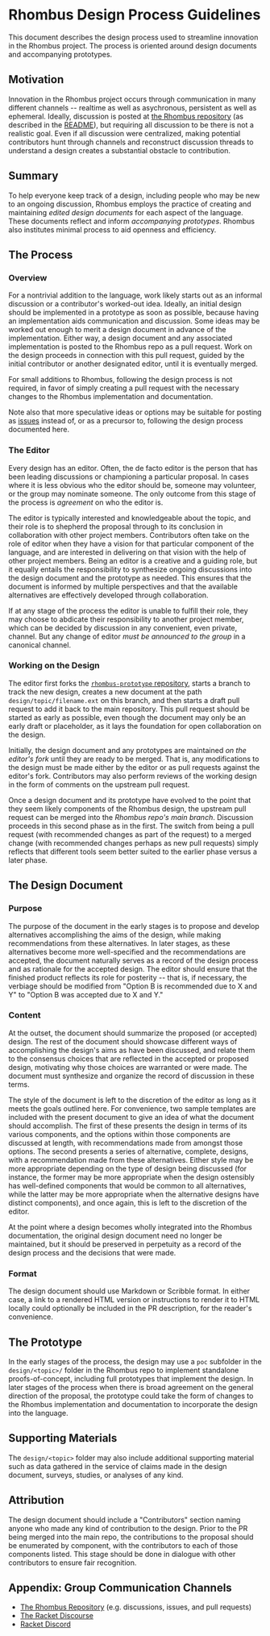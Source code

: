 Rhombus Design Process Guidelines
=================================

This document describes the design process used to streamline innovation in the Rhombus project. The process is oriented around design documents and accompanying prototypes.

Motivation
----------

Innovation in the Rhombus project occurs through communication in many different channels -- realtime as well as asychronous, persistent as well as ephemeral. Ideally, discussion is posted at [the Rhombus repository](https://github.com/racket/rhombus-prototype) (as described in the [README](https://github.com/racket/rhombus-prototype/blob/master/README.md)), but requiring all discussion to be there is not a realistic goal. Even if all discussion were centralized, making potential contributors hunt through channels and reconstruct discussion threads to understand a design creates a substantial obstacle to contribution.

Summary
-------

To help everyone keep track of a design, including people who may be new to an ongoing discussion, Rhombus employs the practice of creating and maintaining *edited design documents* for each aspect of the language. These documents reflect and inform *accompanying prototypes*. Rhombus also institutes minimal process to aid openness and efficiency.

The Process
-----------

### Overview

For a nontrivial addition to the language, work likely starts out as an informal discussion or a contributor's worked-out idea. Ideally, an initial design should be implemented in a prototype as soon as possible, because having an implementation aids communication and discussion. Some ideas may be worked out enough to merit a design document in advance of the implementation. Either way, a design document and any associated implementation is posted to the Rhombus repo as a pull request. Work on the design proceeds in connection with this pull request, guided by the initial contributor or another designated editor, until it is eventually merged.

For small additions to Rhombus, following the design process is not required, in favor of simply creating a pull request with the necessary changes to the Rhombus implementation and documentation.

Note also that more speculative ideas or options may be suitable for posting as [issues](https://github.com/racket/rhombus-prototype/issues) instead of, or as a precursor to, following the design process documented here.

### The Editor

Every design has an editor. Often, the de facto editor is the person that has been leading discussions or championing a particular proposal. In cases where it is less obvious who the editor should be, someone may volunteer, or the group may nominate someone. The only outcome from this stage of the process is *agreement* on who the editor is.

The editor is typically interested and knowledgeable about the topic, and their role is to shepherd the proposal through to its conclusion in collaboration with other project members. Contributors often take on the role of editor when they have a vision for that particular component of the language, and are interested in delivering on that vision with the help of other project members. Being an editor is a creative and a guiding role, but it equally entails the responsibility to synthesize ongoing discussions into the design document and the prototype as needed. This ensures that the document is informed by multiple perspectives and that the available alternatives are effectively developed through collaboration.

If at any stage of the process the editor is unable to fulfill their role, they may choose to abdicate their responsibility to another project member, which can be decided by discussion in any convenient, even private, channel. But any change of editor *must be announced to the group* in a canonical channel.

### Working on the Design

The editor first forks the [`rhombus-prototype` repository](https://github.com/racket/rhombus-prototype), starts a branch to track the new design, creates a new document at the path `design/topic/filename.ext` on this branch, and then starts a draft pull request to add it back to the main repository. This pull request should be started as early as possible, even though the document may only be an early draft or placeholder, as it lays the foundation for open collaboration on the design.

Initially, the design document and any prototypes are maintained *on the editor's fork* until they are ready to be merged. That is, any modifications to the design must be made either by the editor or as pull requests against the editor's fork. Contributors may also perform reviews of the working design in the form of comments on the upstream pull request.

Once a design document and its prototype have evolved to the point that they seem likely components of the Rhombus design, the upstream pull request can be merged into the *Rhombus repo's main branch*. Discussion proceeds in this second phase as in the first. The switch from being a pull request (with recommended changes as part of the request) to a merged change (with recommended changes perhaps as new pull requests) simply reflects that different tools seem better suited to the earlier phase versus a later phase.

The Design Document
-------------------

### Purpose

The purpose of the document in the early stages is to propose and develop alternatives accomplishing the aims of the design, while making recommendations from these alternatives. In later stages, as these alternatives become more well-specified and the recommendations are accepted, the document naturally serves as a record of the design process and as rationale for the accepted design. The editor should ensure that the finished product reflects its role for posterity -- that is, if necessary, the verbiage should be modified from "Option B is recommended due to X and Y" to "Option B was accepted due to X and Y."

### Content

At the outset, the document should summarize the proposed (or accepted) design. The rest of the document should showcase different ways of accomplishing the design's aims as have been discussed, and relate them to the consensus choices that are reflected in the accepted or proposed design, motivating why those choices are warranted or were made. The document must synthesize and organize the record of discussion in these terms.

The style of the document is left to the discretion of the editor as long as it meets the goals outlined here. For convenience, two sample templates are included with the present document to give an idea of what the document should accomplish. The first of these presents the design in terms of its various components, and the options within those components are discussed at length, with recommendations made from amongst those options. The second presents a series of alternative, complete, designs, with a recommendation made from these alternatives. Either style may be more appropriate depending on the type of design being discussed (for instance, the former may be more appropriate when the design ostensibly has well-defined components that would be common to all alternatives, while the latter may be more appropriate when the alternative designs have distinct components), and once again, this is left to the discretion of the editor.

At the point where a design becomes wholly integrated into the Rhombus documentation, the original design document need no longer be maintained, but it should be preserved in perpetuity as a record of the design process and the decisions that were made.

### Format

The design document should use Markdown or Scribble format. In either case, a link to a rendered HTML version or instructions to render it to HTML locally could optionally be included in the PR description, for the reader's convenience.

The Prototype
-------------

In the early stages of the process, the design may use a `poc` subfolder in the `design/<topic>/` folder in the Rhombus repo to implement standalone proofs-of-concept, including full prototypes that implement the design. In later stages of the process when there is broad agreement on the general direction of the proposal, the prototype could take the form of changes to the Rhombus implementation and documentation to incorporate the design into the language.

Supporting Materials
--------------------

The `design/<topic>` folder may also include additional supporting material such as data gathered in the service of claims made in the design document, surveys, studies, or analyses of any kind.

Attribution
-----------

The design document should include a "Contributors" section naming anyone who made any kind of contribution to the design. Prior to the PR being merged into the main repo, the contributions to the proposal should be enumerated by component, with the contributors to each of those components listed. This stage should be done in dialogue with other contributors to ensure fair recognition.

Appendix: Group Communication Channels
--------------------------------------

* [The Rhombus Repository](https://github.com/racket/rhombus-prototype) (e.g. discussions, issues, and pull requests)
* [The Racket Discourse](https://racket.discourse.group/)
* [Racket Discord](https://discord.gg/6Zq8sH5)
